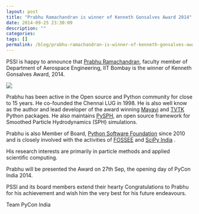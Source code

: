 ```yaml
---
layout: post
title: "Prabhu Ramachandran is winner of Kenneth Gonsalves Award 2014"
date: 2014-09-25 23:30:09
description: ""
categories: 
tags: []
permalink: /blog/prabhu-ramachandran-is-winner-of-kenneth-gonsalves-award-2014/
---
```

PSSI is happy to announce that [Prabhu Ramachandran](http://www.aero.iitb.ac.in/~prabhu/), faculty member of Department of Aerospace Engineering, IIT Bombay is the winner of Kenneth Gonsalves Award, 2014.

<img src="http://www.aero.iitb.ac.in/~prabhu/cgi-bin/moin.cgi/Home?action=AttachFile&do=get&target=profile.jpg" />

Prabhu has been active in the Open source and Python community for close to 15 years. He co-founded the Chennai LUG in 1998. He is also well know as the author and lead developer of the award winning [Mayavi](http://mayavi.sourceforge.net/) and [TVTK](http://docs.enthought.com/mayavi/tvtk/README.html) Python packages. He also maintains [PySPH](https://bitbucket.org/pysph/pysph), an open source framework for Smoothed Particle Hydrodynamics (SPH) simulations. 

Prabhu is also Member of Board, [Python Software Foundation](https://www.python.org/psf/members/#nominated-members) since 2010 and is closely involved with the activities of [FOSSEE](http://fossee.in) and [SciPy India](http://scipy.in) .

His research interests are primarily in particle methods and applied scientific computing.

Prabhu will be presented the Award on 27th Sep, the opening day of PyCon India 2014.

PSSI and its board members extend their hearty Congratulations to Prabhu for his achievement and wish him the very best for his future endeavours.

Team PyCon India
